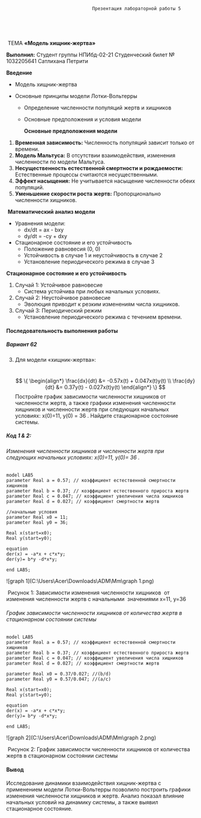 									Презентация лабораторной работы 5



​										



​								



​									ТЕМА **«Модель хищник-жертва»**
​						











**Выполнил:**
Студент группы НПИбд-02-21
Студенческий билет № 1032205641
Сатлихана Петрити  







**Введение**

- Модель хищник-жертва

- Основные принципы модели Лотки-Вольтерры

  - Определение численности популяций жертв и хищников

  - Основные предположения и условия модели

    

    **Основные предположения модели**

1. **Временная зависимость:** Численность популяций зависит только от времени.
2. **Модель Мальтуса:** В отсутствии взаимодействия, изменения численности по модели Мальтуса.
3. **Несущественность естественной смертности и рождаемости:** Естественные процессы считаются несущественными.
4. **Эффект насыщения:** Не учитывается насыщение численности обеих популяций.
5. **Уменьшение скорости роста жертв:** Пропорционально численности хищников.

​	**Математический анализ модели**

- Уравнения модели:
  - dx/dt = ax - bxy
  - dy/dt = -cy + dxy
- Стационарное состояние и его устойчивость
  - Положение равновесия (0, 0)
  - Устойчивость в случае 1 и неустойчивость в случае 2
  - Установление периодического режима в случае 3

**Стационарное состояние и его устойчивость**

1. Случай 1: Устойчивое равновесие
   - Система устойчива при любых начальных условиях.
2. Случай 2: Неустойчивое равновесие
   - Эволюция приводит к резким изменениям числа хищников.
3. Случай 3: Периодический режим
   - Установление периодического режима с течением времени.



#### Последовательность выполнения работы

##### **Вариант 62**

3. Для модели «хищник-жертва»: 

   ​                               
   $$
   \{
   \begin{align*}
   \frac{dx}{dt} &= -0.57x(t) + 0.047x(t)y(t) \\
   \frac{dy}{dt} &= 0.37y(t) - 0.027x(t)y(t)
   \end{align*}
   \}
   $$
   Постройте график зависимости численности хищников от численности жертв, а также графики изменения численности хищников и численности жертв при следующих начальных условиях: x(0)=11, y(0) = 36 . Найдите стационарное состояние системы.

   

##### Код 1 & 2:

###### Изменения численности хищников и численности жертв при следующих начальных условиях: x(0)=11,  y(0)= 36 .

```
model LAB5
parameter Real a = 0.57; // коэффициент естественной смертности хищников
parameter Real b = 0.37; // коэффициент естественного прироста жертв
parameter Real c = 0.047; // коэффициент увеличения числа хищников
parameter Real d = 0.027; // коэффициент смертности жертв

//начальныe условия
parameter Real x0 = 11;
parameter Real y0 = 36; 

Real x(start=x0);
Real y(start=y0);

equation
der(x) = -a*x + c*x*y;
der(y)= b*y -d*x*y;

end LAB5;
```



![graph 1](C:\Users\Acer\Downloads\ADM\Mm\graph 1.png)

​		Рисунок 1: Зависимости изменения численности хищников 
​				   от изменения численности жертв с начальными 
​				   значениями x=11, y=36

###### График зависимости численности хищников от количества жертв в стационарном состоянии системы 

```
model LAB5
parameter Real a = 0.57; // коэффициент естественной смертности хищников
parameter Real b = 0.37; // коэффициент естественного прироста жертв
parameter Real c = 0.047; // коэффициент увеличения числа хищников
parameter Real d = 0.027; // коэффициент смертности жертв

parameter Real x0 = 0.37/0.027; //(b/d)
parameter Real y0 = 0.57/0.047; //(a/c)

Real x(start=x0);
Real y(start=y0);

equation
der(x) = -a*x + c*x*y;
der(y)= b*y -d*x*y;

end LAB5;
```

![graph 2](C:\Users\Acer\Downloads\ADM\Mm\graph 2.png)

​	Рисунок 2: График зависимости численности хищников от количества жертв в стационарном состоянии системы

#### Вывод

Исследование динамики взаимодействия хищник-жертва с применением модели Лотки-Вольтерры позволило построить графики изменения численности хищников и жертв. Анализ показал влияние начальных условий на динамику системы, а также выявил стационарное состояние.
